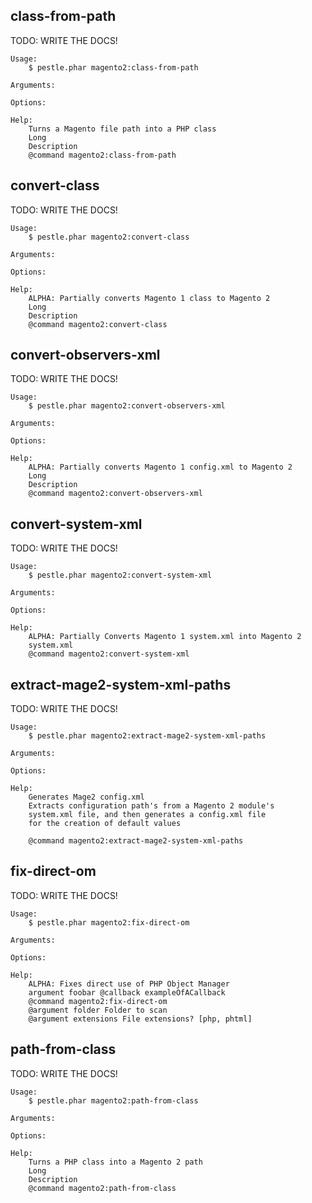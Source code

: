 ## class-from-path

TODO: WRITE THE DOCS!

```plaintext
Usage:
    $ pestle.phar magento2:class-from-path

Arguments:

Options:

Help:
    Turns a Magento file path into a PHP class
    Long
    Description
    @command magento2:class-from-path
```

## convert-class

TODO: WRITE THE DOCS!

```plaintext
Usage:
    $ pestle.phar magento2:convert-class

Arguments:

Options:

Help:
    ALPHA: Partially converts Magento 1 class to Magento 2
    Long
    Description
    @command magento2:convert-class
```

## convert-observers-xml

TODO: WRITE THE DOCS!

```plaintext
Usage:
    $ pestle.phar magento2:convert-observers-xml

Arguments:

Options:

Help:
    ALPHA: Partially converts Magento 1 config.xml to Magento 2
    Long
    Description
    @command magento2:convert-observers-xml
```

## convert-system-xml

TODO: WRITE THE DOCS!

```plaintext
Usage:
    $ pestle.phar magento2:convert-system-xml

Arguments:

Options:

Help:
    ALPHA: Partially Converts Magento 1 system.xml into Magento 2
    system.xml
    @command magento2:convert-system-xml
```

## extract-mage2-system-xml-paths

TODO: WRITE THE DOCS!

```plaintext
Usage:
    $ pestle.phar magento2:extract-mage2-system-xml-paths

Arguments:

Options:

Help:
    Generates Mage2 config.xml
    Extracts configuration path's from a Magento 2 module's
    system.xml file, and then generates a config.xml file
    for the creation of default values

    @command magento2:extract-mage2-system-xml-paths
```

## fix-direct-om

TODO: WRITE THE DOCS!

```plaintext
Usage:
    $ pestle.phar magento2:fix-direct-om

Arguments:

Options:

Help:
    ALPHA: Fixes direct use of PHP Object Manager
    argument foobar @callback exampleOfACallback
    @command magento2:fix-direct-om
    @argument folder Folder to scan
    @argument extensions File extensions? [php, phtml]
```

## path-from-class

TODO: WRITE THE DOCS!

```plaintext
Usage:
    $ pestle.phar magento2:path-from-class

Arguments:

Options:

Help:
    Turns a PHP class into a Magento 2 path
    Long
    Description
    @command magento2:path-from-class
```
